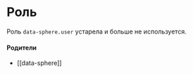 # Роль

Роль `data-sphere.user` устарела и больше не используется.


#### Родители

- [[data-sphere]]
